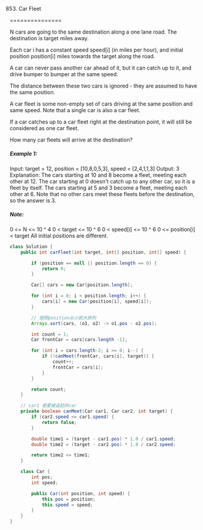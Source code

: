 853. Car Fleet

===============

N cars are going to the same destination along a one lane road.  The destination is target miles away.

Each car i has a constant speed speed[i] (in miles per hour), and initial position position[i] miles towards the target along the road.

A car can never pass another car ahead of it, but it can catch up to it, and drive bumper to bumper at the same speed.

The distance between these two cars is ignored - they are assumed to have the same position.

A car fleet is some non-empty set of cars driving at the same position and same speed.  Note that a single car is also a car fleet.

If a car catches up to a car fleet right at the destination point, it will still be considered as one car fleet.


How many car fleets will arrive at the destination?

##### Example 1:

Input: target = 12, position = [10,8,0,5,3], speed = [2,4,1,1,3]
Output: 3
Explanation:
The cars starting at 10 and 8 become a fleet, meeting each other at 12.
The car starting at 0 doesn't catch up to any other car, so it is a fleet by itself.
The cars starting at 5 and 3 become a fleet, meeting each other at 6.
Note that no other cars meet these fleets before the destination, so the answer is 3.

##### Note:

0 <= N <= 10 ^ 4
0 < target <= 10 ^ 6
0 < speed[i] <= 10 ^ 6
0 <= position[i] < target
All initial positions are different.

```java
class Solution {
    public int carFleet(int target, int[] position, int[] speed) {

        if (position == null || position.length == 0) {
            return 0;
        }

        Car[] cars = new Car[position.length];

        for (int i = 0; i < position.length; i++) {
            cars[i] = new Car(position[i], speed[i]);
        }

        // 按照position从小到大排列
        Arrays.sort(cars, (o1, o2) -> o1.pos - o2.pos);

        int count = 1;
        Car frontCar = cars[cars.length -1];

        for (int i = cars.length-2; i >= 0; i--) {
            if (!canMeet(frontCar, cars[i], target)) {
                count++;
                frontCar = cars[i];
            }
        }

        return count;
    }

    // car1 是要被追赶的car
    private boolean canMeet(Car car1, Car car2, int target) {
        if (car2.speed <= car1.speed) {
            return false;
        }

        double time1 = (target - car1.pos) * 1.0 / car1.speed;
        double time2 = (target - car2.pos) * 1.0 / car2.speed;

        return time2 <= time1;
    }

    class Car {
        int pos;
        int speed;

        public Car(int position, int speed) {
            this.pos = position;
            this.speed = speed;
        }
    }
}
```

